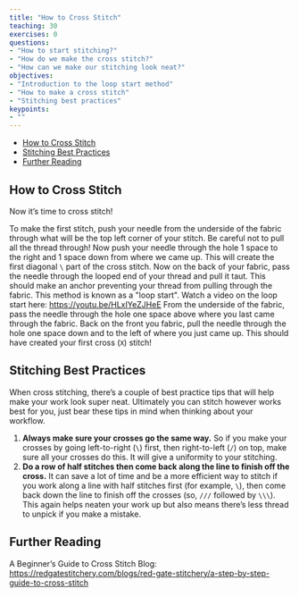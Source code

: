 ```yaml
---
title: "How to Cross Stitch"
teaching: 30
exercises: 0
questions:
- "How to start stitching?"
- "How do we make the cross stitch?"
- "How can we make our stitching look neat?"
objectives:
- "Introduction to the loop start method"
- "How to make a cross stitch"
- "Stitching best practices"
keypoints:
- ""
---
```


- [How to Cross Stitch](#how-to-cross-stitch)
- [Stitching Best Practices](#stitching-best-practices)
- [Further Reading](#further-reading)

## How to Cross Stitch

Now it’s time to cross stitch!

To make the first stitch, push your needle from the underside of the fabric through what will be the top left corner of your stitch.
Be careful not to pull all the thread through!
Now push your needle through the hole 1 space to the right and 1 space down from where we came up.
This will create the first diagonal `\` part of the cross stitch.
Now on the back of your fabric, pass the needle through the looped end of your thread and pull it taut.
This should make an anchor preventing your thread from pulling through the fabric.
This method is known as a "loop start".
Watch a video on the loop start here: https://youtu.be/HLxIYeZJHeE
From the underside of the fabric, pass the needle through the hole one space above where you last came through the fabric.
Back on the front you fabric, pull the needle through the hole one space down and to the left of where you just came up.
This should have created your first cross (`X`) stitch!

## Stitching Best Practices

When cross stitching, there’s a couple of best practice tips that will help make your work look super neat.
Ultimately you can stitch however works best for you, just bear these tips in mind when thinking about your workflow.

1) **Always make sure your crosses go the same way.**
   So if you make your crosses by going left-to-right (`\`) first, then right-to-left (`/`) on top, make sure all your crosses do this. It will give a uniformity to your stitching.
2) **Do a row of half stitches then come back along the line to finish off the cross.**
   It can save a lot of time and be a more efficient way to stitch if you work along a line with half stitches first (for example, `\`), then come back down the line to finish off the crosses (so, `///` followed by `\\\`).
   This again helps neaten your work up but also means there’s less thread to unpick if you make a mistake.

## Further Reading

A Beginner’s Guide to Cross Stitch Blog: https://redgatestitchery.com/blogs/red-gate-stitchery/a-step-by-step-guide-to-cross-stitch
